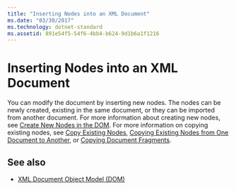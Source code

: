 ```yaml
---
title: "Inserting Nodes into an XML Document"
ms.date: "03/30/2017"
ms.technology: dotnet-standard
ms.assetid: 891e54f5-54f6-4bb4-b624-9d1b6a1f1216
---
```

# Inserting Nodes into an XML Document
You can modify the document by inserting new nodes. The nodes can be newly created, existing in the same document, or they can be imported from another document. For more information about creating new nodes, see [Create New Nodes in the DOM](create-new-nodes-in-the-dom.md). For more information on copying existing nodes, see [Copy Existing Nodes](copy-existing-nodes.md), [Copying Existing Nodes from One Document to Another](copying-existing-nodes-from-one-document-to-another.md), or [Copying Document Fragments](copying-document-fragments.md).  
  
## See also

- [XML Document Object Model (DOM)](xml-document-object-model-dom.md)

